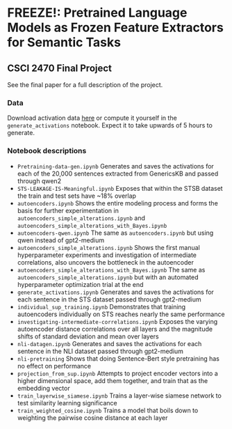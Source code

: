 # FREEZE!: Pretrained Language Models as Frozen Feature Extractors for Semantic Tasks
## CSCI 2470 Final Project
See the final paper for a full description of the project.

### Data
Download activation data [here](https://drive.google.com/drive/folders/1LhINDDAmJZrvKMafVMSEjkbGgEQgFl93?usp=drive_link) or compute it yourself in the `generate_activations` notebook. Expect it to take upwards of 5 hours to generate.

### Notebook descriptions
- `Pretraining-data-gen.ipynb`  Generates and saves the activations for each of the 20,000 sentences extracted from GenericsKB and passed through qwen2
- `STS-LEAKAGE-IS-Meaningful.ipynb`  Exposes that within the STSB dataset the train and test sets have ~18% overlap
- `autoencoders.ipynb`  Shows the entire modeling process and forms the basis for further experimentation in `autoencoders_simple_alterations.ipynb` and `autoencoders_simple_alterations_with_Bayes.ipynb`
- `autoencoders-qwen.ipynb`  The same as `autoencoders.ipynb` but using qwen instead of gpt2-medium
- `autoencoders_simple_alterations.ipynb`  Shows the first manual hyperparameter experiments and investigation of intermediate correlations, also uncovers the bottleneck in the autoencoder
- `autoencoders_simple_alterations_with_Bayes.ipynb`  The same as `autoencoders_simple_alterations.ipynb` but with an automated hyperparameter optimization trial at the end
- `generate_activations.ipynb`  Generates and saves the activations for each sentence in the STS dataset passed through gpt2-medium
- `individual_sup_training.ipynb`  Demonstrates that training autoencoders individually on STS reaches nearly the same performance
- `investigating-intermediate-correlations.ipynb`  Exposes the varying autoencoder distance correlations over all layers and the magnitude shifts of standard deviation and mean over layers
- `nli-datagen.ipynb`  Generates and saves the activations for each sentence in the NLI dataset passed through gpt2-medium
- `nli-pretraining`  Shows that doing Sentence-Bert style pretraining has no effect on performance
- `projection_from_sup.ipynb`  Attempts to project encoder vectors into a higher dimensional space, add them together, and train that as the embedding vector
- `train_layerwise_siamese.ipynb`  Trains a layer-wise siamese network to test similarity learning significance
- `train_weighted_cosine.ipynb` Trains a model that boils down to weighting the pairwise cosine distance at each layer
